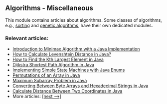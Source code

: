 ## Algorithms - Miscellaneous

This module contains articles about algorithms. Some classes of algorithms, e.g., [sorting](/../algorithms-sorting) and
[genetic algorithms](/../algorithms-genetic), have their own dedicated modules. 

### Relevant articles:

- [Introduction to Minimax Algorithm with a Java Implementation](https://www.baeldung.com/java-minimax-algorithm)
- [How to Calculate Levenshtein Distance in Java?](https://www.baeldung.com/java-levenshtein-distance)
- [How to Find the Kth Largest Element in Java](https://www.baeldung.com/java-kth-largest-element)
- [Dijkstra Shortest Path Algorithm in Java](https://www.baeldung.com/java-dijkstra)
- [Implementing Simple State Machines with Java Enums](https://www.baeldung.com/java-enum-simple-state-machine)
- [Permutations of an Array in Java](https://www.baeldung.com/java-array-permutations)
- [Maximum Subarray Problem in Java](https://www.baeldung.com/java-maximum-subarray)
- [Converting Between Byte Arrays and Hexadecimal Strings in Java](https://www.baeldung.com/java-byte-arrays-hex-strings)
- [Calculate Distance Between Two Coordinates in Java](https://www.baeldung.com/java-find-distance-between-points)
- More articles: [[next -->]](/algorithms-miscellaneous-2)
